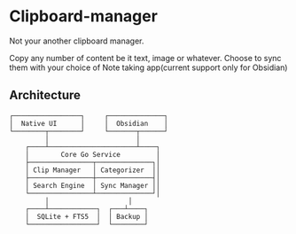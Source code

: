 # Clipboard-manager

Not your another clipboard manager.

Copy any number of content be it text, image or whatever.
Choose to sync them with your choice of Note taking app(current support only for Obsidian)


## Architecture



```ascii
┌─────────────────┐     ┌──────────────┐
│  Native UI      │     │  Obsidian    │
└────────┬────────┘     └───────┬──────┘
         │                      │
    ┌────┴──────────────────────┴────┐
    │        Core Go Service         │
    ├────────────────┬──────────────┐│
    │ Clip Manager   │ Categorizer  ││
    ├────────────────┼──────────────┤│
    │ Search Engine  │ Sync Manager ││
    └────────────────┴──────────────┘│
         │                    │
    ┌────┴────────────┐  ┌───┴────┐
    │  SQLite + FTS5  │  │ Backup │
    └─────────────────┘  └────────┘

```




